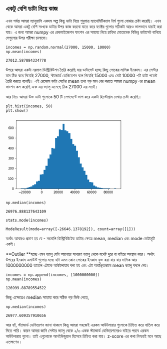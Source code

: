 ## একটু বেশি ডাটা নিয়ে কাজ

এখন পর্যন্ত আমরা ম্যানুয়ালি একদম অল্প কিছু ডাটা নিয়ে শুধুমাত্র ম্যাথেমিটিক্যাল টার্ম গুলো বোঝার চেষ্টা করেছি। এখন থেকে আমরা একটু বেশি সংখ্যক ডাটার উপর কাজ করবো যাতে করে ফ্যাক্টর গুলোর সঠিকটা আরও ভালভাবে যাচাই করা যায়। এ জন্য আমরা numpy এর রেন্ডমাইজেশন ফাংশন এর সাহায্য নিয়ে চাহিদা মোতাবেক বিভিন্ন ডাটাসেট বানিয়ে সেগুলোর উপর পরীক্ষা চালাবো।

```
incomes = np.random.normal(27000, 15000, 10000)
np.mean(incomes)
```

```
27012.587884334778
```

উপরে আমরা একটা নরমাল ডিস্ট্রিবিউশন তৈরি করেছি যার ডাটাসেট হচ্ছে কিছু লোকের মাসিক ইনকাম। এর সেন্টার মান ঠিক করে দিয়েছি 27000, স্ট্যান্ডার্ড ডেভিয়েশন বলে দিয়েছি 15000 এবং মোট 10000 -টি ডাটা পয়েন্ট তৈরি করতে বলেছি। এই রেন্ডোম ডাটা সেটের mean তথা গড় মান বের করতে আমরা numpy এর mean ফাংশন কল করেছি এবং এর ভ্যালু এসেছে ঠিক 27000 এর মতই।

আর নিচে আমরা উক্ত ডাটা গুলোকে 50 টি সেগমেন্টে ভাগ করে একটা হিস্টোগ্রাম দেখার চেষ্টা করেছি।

```
plt.hist(incomes, 50)
plt.show()
```

![](data:image/png;base64,iVBORw0KGgoAAAANSUhEUgAAAXoAAAD8CAYAAAB5Pm/hAAAABHNCSVQICAgIfAhkiAAAAAlwSFlz%0AAAALEgAACxIB0t1+/AAAEfpJREFUeJzt3W+s5Fddx/H3xy5tFZHdpdfNurt1l9ho9AG03mAJxiD1%0AT7sQtyaIJUaWWrOJVgJiolt5oCQ+aNUINJrChqpbU4VawG5qFetSoj6gsJVS6D96KdTupu0ulVaR%0AoKl+fTBn7ey6u3fm3pk7956+X8lkzu/8zsyc09/0c8+e38xvUlVIkvr1LbPugCRpugx6SeqcQS9J%0AnTPoJalzBr0kdc6gl6TOGfSS1DmDXpI6Z9BLUufWzboDAOedd15t37591t2QpDXlnnvu+WpVzS3W%0AblUE/fbt2zl06NCsuyFJa0qSx0Zp59KNJHXOoJekzhn0ktQ5g16SOmfQS1LnDHpJ6pxBL0mdM+gl%0AqXMGvSR1blV8M1aatO17//qU9V+59vUr3BNp9pzRS1LnDHpJ6pxBL0mdM+glqXMGvSR1zqCXpM4Z%0A9JLUOYNekjo3UtAnWZ/k1iQPJXkwyauTbExyZ5JH2v2G1jZJrk+ykOS+JBdNdwiSpDMZdUb/PuBv%0Aq+r7gFcADwJ7gYNVdQFwsG0DXAZc0G57gBsm2mNJ0lgWDfokLwV+BLgRoKr+q6qeAXYB+1uz/cDl%0ArbwLuKkGPgWsT7J54j2XJI1klBn9DuAY8CdJPpvkg0leDGyqqidamyeBTa28BXh86PGHW50kaQZG%0ACfp1wEXADVV1IfAfPL9MA0BVFVDjvHCSPUkOJTl07NixcR4qSRrDKEF/GDhcVXe37VsZBP9Tx5dk%0A2v3Rtv8IsG3o8Vtb3Qmqal9VzVfV/Nzc3FL7L0laxKJBX1VPAo8n+d5WdQnwAHAA2N3qdgO3tfIB%0A4C3t0zcXA88OLfFIklbYqNejfxtwc5KzgUeBKxn8kbglyVXAY8CbWts7gJ3AAvCN1laSNCMjBX1V%0A3QvMn2LXJadoW8DVy+yXJGlC/IUprQn+YpS0dF4CQZI654xea9rpZvqSnmfQ6wXFJSC9ELl0I0md%0AM+glqXMu3Ui4pKO+OaOXpM4Z9JLUOYNekjpn0EtS5wx6Seqcn7qRzuBM37z1EzlaK5zRS1LnDHpJ%0A6pxBL0mdM+glqXMGvSR1zqCXpM4Z9JLUOYNekjpn0EtS5/xmrFYVfwNWmryRZvRJvpLk80nuTXKo%0A1W1McmeSR9r9hlafJNcnWUhyX5KLpjkASdKZjbN086NV9cqqmm/be4GDVXUBcLBtA1wGXNBue4Ab%0AJtVZSdL4lrNGvwvY38r7gcuH6m+qgU8B65NsXsbrSJKWYdSgL+DvktyTZE+r21RVT7Tyk8CmVt4C%0APD702MOtTpI0A6OejP3hqjqS5DuBO5M8NLyzqipJjfPC7Q/GHoDzzz9/nIeqA550lVbOSDP6qjrS%0A7o8CHwNeBTx1fEmm3R9tzY8A24YevrXVnfyc+6pqvqrm5+bmlj4CSdIZLRr0SV6c5CXHy8BPAF8A%0ADgC7W7PdwG2tfAB4S/v0zcXAs0NLPJKkFTbK0s0m4GNJjrf/86r62ySfAW5JchXwGPCm1v4OYCew%0AAHwDuHLivZZWgdMtP/nLU1ptFg36qnoUeMUp6p8GLjlFfQFXT6R3kqRl8xIIktQ5g16SOmfQS1Ln%0ADHpJ6pxBL0mdM+glqXMGvSR1zqCXpM4Z9JLUOYNekjpn0EtS5wx6SeqcQS9JnTPoJalzBr0kdW7U%0A34yVNCJ/kESrjTN6SeqcQS9JnTPoJalzBr0kdc6TsdIK8SStZsUZvSR1zqCXpM4Z9JLUuZGDPslZ%0AST6b5Pa2vSPJ3UkWknw4ydmt/py2vdD2b59O1yVJoxhnRv924MGh7euA91TV9wBfA65q9VcBX2v1%0A72ntJEkzMlLQJ9kKvB74YNsO8Drg1tZkP3B5K+9q27T9l7T2kqQZGPXjle8Ffh14Sdt+GfBMVT3X%0Atg8DW1p5C/A4QFU9l+TZ1v6rw0+YZA+wB+D8889fav+1SvjRQWn1WnRGn+QNwNGqumeSL1xV+6pq%0Avqrm5+bmJvnUkqQho8zoXwP8VJKdwLnAdwDvA9YnWddm9VuBI639EWAbcDjJOuClwNMT77nWhNPN%0A9CWtnEVn9FV1TVVtrartwBXAJ6rq54C7gDe2ZruB21r5QNum7f9EVdVEey1JGtlyPkf/G8A7kyww%0AWIO/sdXfCLys1b8T2Lu8LkqSlmOsa91U1SeBT7byo8CrTtHmm8DPTKBvkqQJ8JuxktQ5g16SOmfQ%0AS1LnvB69NGN+2UzT5oxekjpn0EtS5wx6SeqcQS9JnTPoJalzBr0kdc6gl6TOGfSS1DmDXpI6Z9BL%0AUucMeknqnNe60Vj8aUBp7XFGL0mdM+glqXMGvSR1zqCXpM4Z9JLUOYNekjpn0EtS5xYN+iTnJvl0%0Aks8luT/Ju1v9jiR3J1lI8uEkZ7f6c9r2Qtu/fbpDkCSdyShfmPpP4HVV9fUkLwL+KcnfAO8E3lNV%0AH0ryfuAq4IZ2/7Wq+p4kVwDXAT87pf5L3fJHwzUpi87oa+DrbfNF7VbA64BbW/1+4PJW3tW2afsv%0ASZKJ9ViSNJaR1uiTnJXkXuAocCfwJeCZqnquNTkMbGnlLcDjAG3/s8DLJtlpSdLoRgr6qvrvqnol%0AsBV4FfB9y33hJHuSHEpy6NixY8t9OknSaYx1UbOqeibJXcCrgfVJ1rVZ+1bgSGt2BNgGHE6yDngp%0A8PQpnmsfsA9gfn6+lj4ETYMXL5P6McqnbuaSrG/lbwV+HHgQuAt4Y2u2G7itlQ+0bdr+T1SVQS5J%0AMzLKjH4zsD/JWQz+MNxSVbcneQD4UJLfAT4L3Nja3wj8WZIF4F+BK6bQb0nSiBYN+qq6D7jwFPWP%0AMlivP7n+m8DPTKR3kqRl85uxktQ5g16SOmfQS1LnDHpJ6pxBL0mdM+glqXMGvSR1zqCXpM4Z9JLU%0AOYNekjpn0EtS5wx6SercWNejlzR7/pasxuWMXpI6Z9BLUucMeknqnEEvSZ0z6CWpcwa9JHXOj1e+%0AgJ3uY3qS+uKMXpI6Z9BLUucMeknq3KJBn2RbkruSPJDk/iRvb/Ubk9yZ5JF2v6HVJ8n1SRaS3Jfk%0AomkPQpJ0eqOcjH0O+LWq+uckLwHuSXIn8FbgYFVdm2QvsBf4DeAy4IJ2+yHghnYvaYq8Bo5OZ9EZ%0AfVU9UVX/3Mr/DjwIbAF2Aftbs/3A5a28C7ipBj4FrE+yeeI9lySNZKw1+iTbgQuBu4FNVfVE2/Uk%0AsKmVtwCPDz3scKuTJM3AyEGf5NuBjwDvqKp/G95XVQXUOC+cZE+SQ0kOHTt2bJyHSpLGMFLQJ3kR%0Ag5C/uao+2qqfOr4k0+6PtvojwLahh29tdSeoqn1VNV9V83Nzc0vtvyRpEaN86ibAjcCDVfUHQ7sO%0AALtbeTdw21D9W9qnby4Gnh1a4pEkrbBRPnXzGuDngc8nubfV/SZwLXBLkquAx4A3tX13ADuBBeAb%0AwJUT7bEkaSyLBn1V/ROQ0+y+5BTtC7h6mf2SJE2IFzV7AfDiZdILm5dAkKTOGfSS1DmXbqTOeWkE%0AOaOXpM4Z9JLUOYNekjpn0EtS5wx6SeqcQS9JnTPoJalzBr0kdc6gl6TOGfSS1DkvgdARr1Ip6VQM%0A+jXIQJc0DoNeeoHyYmcvHK7RS1LnDHpJ6pxBL0mdM+glqXMGvSR1zqCXpM4Z9JLUuUWDPskfJzma%0A5AtDdRuT3JnkkXa/odUnyfVJFpLcl+SiaXZekrS4UWb0fwpcelLdXuBgVV0AHGzbAJcBF7TbHuCG%0AyXRTkrRUiwZ9Vf0D8K8nVe8C9rfyfuDyofqbauBTwPokmyfVWUnS+Ja6Rr+pqp5o5SeBTa28BXh8%0AqN3hVvf/JNmT5FCSQ8eOHVtiNyRJi1n2ydiqKqCW8Lh9VTVfVfNzc3PL7YYk6TSWGvRPHV+SafdH%0AW/0RYNtQu62tTpI0I0sN+gPA7lbeDdw2VP+W9umbi4Fnh5Z4JEkzsOhlipP8BfBa4Lwkh4HfAq4F%0AbklyFfAY8KbW/A5gJ7AAfAO4cgp9ljRFXr64P4sGfVW9+TS7LjlF2wKuXm6nJEmT4zdjJalzBr0k%0Adc6fElzF/G1YSZPgjF6SOueMfhVw5i5pmpzRS1LnnNFLGsmZ/uXpZ+xXN4Ne0rL5JavVzaUbSeqc%0AQS9JnTPoJalzBr0kdc6gl6TO+ambFeQXoyTNgjN6SeqcQS9JnXPpZgpcopG0mhj0kqbGb8yuDi7d%0ASFLnDHpJ6pxLN8vgWry0NC7prCxn9JLUOWf0I3DmLmktm0rQJ7kUeB9wFvDBqrp2Gq8jqS8u6UzH%0AxIM+yVnAHwE/DhwGPpPkQFU9MOnXmjRn7tLq5B+A5ZnGjP5VwEJVPQqQ5EPALmDVB72ktcU/AKOZ%0ARtBvAR4f2j4M/NAUXgdwFi7p/5t2LizlD8ks/yjN7GRskj3Anrb59SQPr+DLnwd8dQVfbyX0OCbo%0Ac1yOae045bhy3eReYJnP9d2jNJpG0B8Btg1tb211J6iqfcC+Kbz+opIcqqr5Wbz2tPQ4JuhzXI5p%0A7ehlXNP4HP1ngAuS7EhyNnAFcGAKryNJGsHEZ/RV9VySXwE+zuDjlX9cVfdP+nUkSaOZyhp9Vd0B%0A3DGN556QmSwZTVmPY4I+x+WY1o4uxpWqmnUfJElT5LVuJKlzXQR9kt9L8lCS+5J8LMn6oX3XJFlI%0A8nCSnxyqv7TVLSTZO1S/I8ndrf7D7YQySc5p2wtt//aVHOOZnG4sq0WSbUnuSvJAkvuTvL3Vb0xy%0AZ5JH2v2GVp8k17fx3JfkoqHn2t3aP5Jk91D9Dyb5fHvM9UmyQmM7K8lnk9zetsd+/4z7Hl2BMa1P%0Acmv7f+rBJK9e68cqya+2994XkvxFknN7OFYjq6o1fwN+AljXytcB17Xy9wOfA84BdgBfYnCC+KxW%0Afjlwdmvz/e0xtwBXtPL7gV9q5V8G3t/KVwAfnvW4W19OO5bVcgM2Axe18kuAL7Zj87vA3la/d+i4%0A7QT+BghwMXB3q98IPNruN7Tyhrbv061t2mMvW6GxvRP4c+D2pbx/lvIeXYEx7Qd+sZXPBtav5WPF%0A4EucXwa+degYvbWHYzXyf4NZd2AKB/WngZtb+RrgmqF9Hwde3W4fH6q/pt3C4MsRx/9o/F+7449t%0A5XWtXVbBeE85lln3a5E+38bgWkgPA5tb3Wbg4Vb+APDmofYPt/1vBj4wVP+BVrcZeGio/oR2UxzH%0AVuAg8Drg9qW8f8Z9j67AmF7aQjEn1a/ZY8Xz39bf2P7b3w785Fo/VuPculi6OckvMJglwKkvx7Dl%0ADPUvA56pqudOqj/hudr+Z1v7WTvdWFal9s/gC4G7gU1V9UTb9SSwqZXHPW5bWvnk+ml7L/DrwP+0%0A7aW8f8Yd67TtAI4Bf9KWpD6Y5MWs4WNVVUeA3wf+BXiCwX/7e1j7x2pkaybok/x9W187+bZrqM27%0AgOeAm2fXU51Okm8HPgK8o6r+bXhfDaZCa+YjYEneABytqntm3ZcJWwdcBNxQVRcC/8Fgqeb/rMFj%0AtYHBhRV3AN8FvBi4dKadWmFr5odHqurHzrQ/yVuBNwCXtDcinPlyDKeqfxpYn2Rd+0s+3P74cx1O%0Aso7BP3GfXvKAJmekS07MWpIXMQj5m6vqo636qSSbq+qJJJuBo63+dGM6Arz2pPpPtvqtp2g/Ta8B%0AfirJTuBc4DsY/AbDuO+fcd+j03YYOFxVd7ftWxkE/Vo+Vj8GfLmqjgEk+SiD47fWj9XoZr12NKE1%0AuEsZXAZ57qT6H+DEkyePMjhxsq6Vd/D8yZMfaI/5S048QfPLrXw1J56guWXW4259Oe1YVsuNwfrm%0ATcB7T6r/PU48wfe7rfx6TjzB9+lWv5HB+vGGdvsysLHtO/kE384VHN9ref5k7Fjvn6W8R1dgPP8I%0AfG8r/3Y7Tmv2WDG4eu79wLe119wPvK2HYzXyf4NZd2BCB3KBwRrZve32/qF972JwRvxhhs7uM/i0%0AwBfbvncN1b+8vREX2hvhnFZ/btteaPtfPutxLzaW1XIDfpjBP/XvGzpGOxmsex4EHgH+figIwuDH%0Aa74EfB6YH3quX2jHYAG4cqh+HvhCe8wfsoInyjkx6Md+/4z7Hl2B8bwSONSO118xCOo1fayAdwMP%0Atdf9MwZhveaP1ag3vxkrSZ1bMydjJUlLY9BLUucMeknqnEEvSZ0z6CWpcwa9JHXOoJekzhn0ktS5%0A/wW/7lnQ5pXvSgAAAABJRU5ErkJggg==%0A)

```
np.median(incomes)
```

```
26976.888137643109
```

```
stats.mode(incomes)
```

```
ModeResult(mode=array([-26646.1378192]), count=array([1]))
```

অর্থাৎ আবারও প্রমাণ হয় যে - নরমালি ডিস্ট্রিবিউটেড ডাটার ক্ষেত্রে mean, median এবং mode মোটামুটি একই।

**Outlier **হচ্ছে এমন ভ্যালু যেটা আলোচ্য সাধারণ ভ্যালু থেকে যথেষ্ট দুরে বা বাইরে অবস্থান করে। অর্থাৎ উপরের ইনকাম এমাউন্ট গুলোর মধ্যে যদি এমন কোন লোকের ইনকাম যুক্ত করা যায় যার মাসিক আয় 1000000000 তাহলে এটাকে আউটলায়ার বলা হয় এবং এটা অবাঞ্ছিতভাবে mean ভ্যালু বদলে দেয়।

```
incomes = np.append(incomes, [1000000000])
np.mean(incomes)
```

```
126999.88789554522
```

কিন্তু এক্ষেত্রেও median সাহায্য করে সঠিক গড় ভিউ পেতে,

```
np.median(incomes)
```

```
26977.609357910656
```

আর হ্যাঁ, স্ট্যান্ডার্ড ডেভিয়েশন জানা থাকলে কিন্তু আমরা সহজেই এরকম আউটলায়ার গুলোকে চিহ্নিত করে বাতিল করে দিতে পারি। কারন আমরা জানি সেন্টার ভ্যালু থেকে ২/৩ একক স্ট্যান্ডার্ড ডেভিয়েশনেরও বাইরে পরবে এরকম আউটলারায় গুলো। তাই এগুলোকে আনইউজুয়াল হিসেবে চিহ্নিত করা যায়। z-score এর কথা নিশ্চয়ই মনে আছে এতক্ষণেও।

## 



